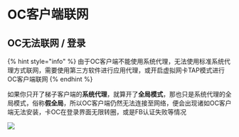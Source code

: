 # OC客户端联网

## OC无法联网 / 登录

{% hint style="info" %}
由于OC客户端不能使用系统代理，无法使用标准系统代理方式联网，需要使用第三方软件进行应用代理，或开启虚拟网卡TAP模式进行OC客户端联网
{% endhint %}

如果你只开了梯子客户端的**系统代理**，就算开了**全局模式**，那也只是系统代理的全局模式，俗称**假全局**，所以OC客户端仍然无法连接至网络，便会出现诸如OC客户端无法安装，卡OC在登录界面无限转圈，或是FB认证失败等情况

![](https://cdn.jsdelivr.net/gh/EYW-015/Oculus-guide-China/img/ochome/och1.png)

